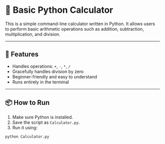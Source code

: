 # 🧮 Basic Python Calculator

This is a simple command-line calculator written in Python. It allows users to perform basic arithmetic operations such as addition, subtraction, multiplication, and division.

---

## 🚀 Features

- Handles operations: `+`, `-`, `*`, `/`
- Gracefully handles division by zero
- Beginner-friendly and easy to understand
- Runs entirely in the terminal

---

## 📦 How to Run

1. Make sure Python is installed.
2. Save the script as `Calculator.py`.
3. Run it using:

```bash
python Calculator.py
